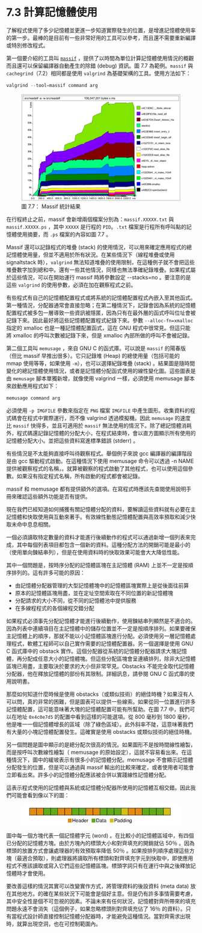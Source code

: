 # 7.3 計算記憶體使用

了解程式使用了多少記憶體並更進一步知道實際發生的位置，是增進記憶體使用率的第一步。最棒的是目前有一些非常好用的工具可以參考，而且還不需要重新編譯或特別修改程式。

第一個要介紹的工具叫 [`massif`](https://valgrind.org/docs/manual/ms-manual.html) ，提供了以時間為單位計算記憶體使用情況的概觀而且還可以保留編譯器自動產生的除錯 (debug) 資訊。圖 7.7 為範例。`massif` 與 `cachegrind`（7.2）相同都是使用 `valgrind` 為基礎架構的工具。使用方法如下：

```c
valgrind --tool=massif command arg
```
<figure>
  <img src="../assets/figure-7.7.png" alt="圖 7.7： Massif 統計結果">
  <figcaption>圖 7.7： Massif 統計結果</figcaption>
</figure>

在行程終止之前，massif 會新增兩個檔案分別為：`massif.XXXXX.txt` 與 `massif.XXXXX.ps` ，其中 `XXXXX` 是行程的 `PID`。`.txt` 檔案是行程所有呼叫點的記憶體使用摘要，而 `.ps` 檔案的內容如圖 7.7 。

Massif 還可以記錄程式的堆疊 (stack) 的使用情況，可以用來確定應用程式的總記憶體使用量，但並不適用於所有狀況。在某些情況下（線程堆疊或使用 signaltstack 時），`valgrind` 無法知道堆疊的使用限制，在這種例子就不會把這些堆疊數字加到總和中。還有一些其他情況，同樣也無法準確紀錄堆疊。如果程式屬於這些情況，可以在開始運行 massif 時將參數設定 --stacks=no 。要注意的是這些 `valgrind` 的使用參數，必須在加在觀察程式之前。

有些程式有自己的記憶體配置程式或將系統的記憶體配置程式內嵌入至其他函式。第一種情況，分配器通常會直接忽略；在第二種情況下，記錄會因為系統的記憶體配置程式被多包一層導致一些資訊被隱匿，因為只有在最外層的函式呼叫位址會被記錄下來。因此最好將這些記憶體配置程式紀錄下來。參數 `--alloc-fn=xmalloc` 指定的 xmalloc 也是一種記憶體配置函式，這在 GNU 程式中很常見。但這只能將 xmalloc 的呼叫次數被記錄下來，但是 xmalloc 內部所做的呼叫不會被記錄。

第二個工具叫 `memusage` ，來自 GNU C 的函式庫。可以說是 `massif` 的陽春版（但比 massif 早推出很多）。它只記錄堆 (Heap) 的總使用量（包括可能的 mmap 使用等等，如果使用 `-m`），也可以選擇紀錄堆疊 (stack) 。結果圖是隨時間變化的總記憶體使用情況，或者是記憶體分配函式使用的線性變化圖。這些圖表是由 `memusage` 腳本單獨新增，就像使用 valgrind 一樣，必須使用 memusage 腳本來啟動應用程式如下：

```c
memusage command arg
```

必須使用 `-p IMGFILE` 參數來指定在 `PNG` 檔案 `IMGFILE` 中產生圖形。收集資料的程式碼會在程式中實際運行，而不像 valgrind 透過模擬機。因此 `memusage` 的速度比 `massif` 快得多，並且可適用於 `massif` 無法使用的情況下。除了總記憶體消耗外，程式碼還記錄記憶體的分配大小，在程式結束時，會以直方圖顯示所有使用的記憶體分配大小。並把這些資料寫進標準錯誤 (stderr) 。

有些情況是不太能夠直接呼叫待觀察程式。舉個例子來說 gcc 編譯器的編譯階段是由 gcc 驅動程式啟動。在這種情況下使用 memusage 命令可以透過 -n NAME 提供被觀察程式的名稱，。就算被觀察的程式啟動了其他程式，也可以使用這個參數。如果沒有指定程式名稱，所有啟動的程式都會被記錄。

massif 和 memusage 都有提供額外的選項。在寫程式時應該先查閱使用說明手冊來確認這些額外功能是否有提供。

現在我們已經知道如何捕獲有關記憶體分配的資料，要解讀這些資料就有必要在主記憶體和快取使用與互動來著手。有效線性動態記憶體配置與高效率預取和減少快取未命中息息相關。

一個必須讀取特定數量的資料才能進行後續動作的程式可以通過新增一個列表來完成，其中每個列表項目都包含一個新的資料。這種分配方法的開銷可能是最小的（使用單向鍊結串列），但是在使用資料時的快取效果可能會大大降低性能。

其中一個問題是，按時序分配的記憶體區塊在主記憶體 (RAM) 上並不一定是按順序排列的。這有許多可能的原因：

- 由記憶體分配器管理的大型記憶體塊中的記憶體區塊實際上是從後面往前算
- 原本的記憶體區塊用盡，並在定址空間索取在不同位置的新記憶體塊
- 分配請求的大小不同，從不同的記憶體池中提供服務
- 在多線程程式的各個線程交錯分配

如果程式必須事先分配記憶體才能進行後續動作，使用鍊結串列顯然是不適合的。因為列表中連續項目在主記憶體中的儲存位置並不一定是按順序排列。如果要確保主記憶體上的順序，那就不能以小記憶體區塊進行分配。必須使用另一層記憶體處理程式，軟體工程師可以自己實作需要的記憶體配置器。另一個選擇是使用 GNU C 函式庫中的 obstack 實作。這個分配器從系統的記憶體分配器請求大塊記憶體，再分配成任意大小的記憶體塊。但這些分配區塊會呈連續排列，除非大記憶體區塊已用盡，主要取決於要求的大小但非常罕見。Obstacks 不能完全取代記憶體分配器，他在釋放記憶體的部份有其限制。詳細訊息，請參閱 GNU C 函式庫的使用說明書。

那麼如何知道什麼時候是使用 obstacks（或類似技術）的絕佳時機？如果沒有人可以問，真的非常的困難，但是圖表可以提供一些線索。如果從同一位置進行許多記憶體配置，這可能意味著大塊的記憶體配置可能有所幫助。在圖 7.7 中，我們可以在地址 `0x4c0e7d5` 的配置中看到這樣的可能選項。從 800 毫秒到 1800 毫秒，他是唯一一個記憶體增長的區域（除了綠色區域）。此外斜率不陡，這意味著我們有大量的小塊記憶體配置發生。這確實是使用 obstacks 或類似技術的絕佳時機。

另一個問題是圖中顯示的是總分配次很高的情況。如果圖形不是按時間線性繪製，而是按呼叫次數線性繪製（ memusage 的原始設定），這就不容易看出來。在這種情況下，圖中的緩坡表示有很多小的記憶體分配。memusage 不會顯示記憶體分配發生的位置，但是可以通過與 massif 輸出的比較來確定，或者使用者可能會立即看出來。許多小的記憶體分配應該被合併以實踐線性記憶體分配。

這表示程式使用的記憶體與系統或記憶體分配器所使用的記憶體互相交錯。因此我們可能會看到像以下的圖：

<figure>
  <img src="../assets/figure-7.7.1.png" alt="">
  <figcaption></figcaption>
</figure>

圖中每一個方塊代表一個記憶體字元 (word) 。在比較小的記憶體區域中，有四個已分配的記憶體方塊。由於方塊內的標頭大小和對齊填充的開銷就佔 50％ 。因為標頭的放置方式會讓處理器的有效預取率降低 50％ 。如果按排列順序處理這些方塊（最適合預取），則處理器將讀取所有標頭和對齊填充字元到快取中，即使應用程式不應該讀取或寫入它們這些記憶體區塊。標頭字詞只有在運行中與之後釋放記憶體時才會使用。

要改善這樣的情況其實可以改變實作方式，將管理資料的後設資料 (meta data) 放在其他地方。的確在某些狀況下可能會是個好主意。但是仍有許多事情需要考慮，其中安全性是個不可忽視的因素。不論未來有任何狀況，記憶體對齊所帶來的填充問題永遠不會消失（這個例子，如果忽略標頭則對齊填充佔了 16％ 的資料）。只有當程式設計師直接控制記憶體分配器時，才能避免這種情況。當對齊需求出現時，就算出現空洞，也在可控制範圍內。


